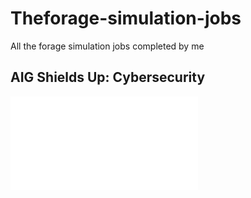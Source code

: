 # Theforage-simulation-jobs
All the forage simulation jobs completed by me

## AIG Shields Up: Cybersecurity
![1-aig.pdf](1-aig.pdf)
